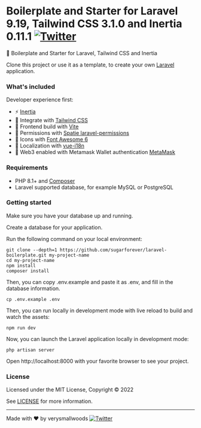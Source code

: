# Boilerplate and Starter for Laravel 9.19, Tailwind CSS 3.1.0 and Inertia 0.11.1 [![Twitter](https://img.shields.io/twitter/url/https/twitter.com/cloudposse.svg?style=social&label=Follow%20%40VerySmallWoods)](https://twitter.com/verysmallwoods)

🚀 Boilerplate and Starter for Laravel, Tailwind CSS and Inertia

Clone this project or use it as a template, to create your own [Laravel](https://laravel.com/) application.

### What's included

Developer experience first:

- ⚡ [Inertia](https://inertiajs.com/)
- 💎 Integrate with [Tailwind CSS](https://tailwindcss.com)
- 💖 Frontend build with [Vite](https://vitejs.dev/)
- 👷 Permissions with [Spatie laravel-permissions](https://spatie.be/docs/laravel-permission/v5/introduction)
- 🌈 Icons with [Font Awesome 6](https://fontawesome.com/icons)
- 📓 Localization with [vue-i18n](https://kazupon.github.io/vue-i18n/)
- 🎉 Web3 enabled with Metamask Wallet authentication [MetaMask](https://metamask.io/)

### Requirements

- PHP 8.1+ and [Composer](https://getcomposer.org/)
- Laravel supported database, for example MySQL or PostgreSQL

### Getting started

Make sure you have your database up and running.

Create a database for your application.

Run the following command on your local environment:

```shell
git clone --depth=1 https://github.com/sugarforever/laravel-boilerplate.git my-project-name
cd my-project-name
npm install
composer install
```

Then, you can copy .env.example and paste it as .env, and fill in the database information.

```shell
cp .env.example .env
```

Then, you can run locally in development mode with live reload to build and watch the assets:

```shell
npm run dev
```
Now, you can launch the Laravel application locally in development mode:

```shell
php artisan server
```

Open http://localhost:8000 with your favorite browser to see your project.

### License

Licensed under the MIT License, Copyright © 2022

See [LICENSE](LICENSE) for more information.

---

Made with ♥ by verysmallwoods [![Twitter](https://img.shields.io/twitter/url/https/twitter.com/cloudposse.svg?style=social&label=Follow%20%40VerySmallWoods)](https://twitter.com/verysmallwoods)
